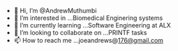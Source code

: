 - 👋 Hi, I’m @AndrewMuthumbi
- 👀 I’m interested in ...Biomedical Enginering systems
- 🌱 I’m currently learning ...Software Engineering at ALX
- 💞️ I’m looking to collaborate on ...PRINTF tasks
- 📫 How to reach me ...joeandrews@176@gmail.com

<!---
AndrewMuthumbi/AndrewMuthumbi is a ✨ special ✨ repository because its `README.md` (this file) appears on your GitHub profile.
You can click the Preview link to take a look at your changes.
--->
